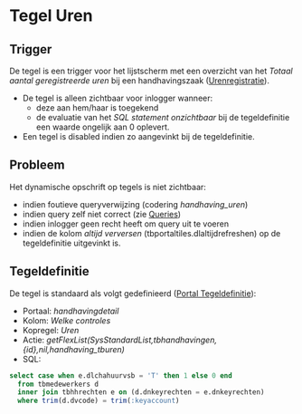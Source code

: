 # Tegel Uren

## Trigger

De tegel is een trigger voor het lijstscherm met een overzicht van het *Totaal aantal geregistreerde uren* bij een handhavingszaak ([Urenregistratie](/docs/probleemoplossing/module_overstijgende_schermen/urenregistratie.md)).

  * De tegel is alleen zichtbaar voor inlogger wanneer: 
    * deze aan hem/haar is toegekend 
    * de evaluatie van het *SQL statement onzichtbaar* bij de tegeldefinitie een waarde ongelijk aan 0 oplevert. 
  * Een tegel is disabled indien zo aangevinkt bij de tegeldefinitie.

## Probleem

Het dynamische opschrift op tegels is niet zichtbaar:

  * indien foutieve queryverwijzing (codering *handhaving_uren*) 
  * indien query zelf niet correct (zie [Queries](/docs/instellen_inrichten/queries.md))
  * indien inlogger geen recht heeft om query uit te voeren 
  * indien de kolom *altijd verversen* (tbportaltiles.dlaltijdrefreshen) op de tegeldefinitie uitgevinkt is.

## Tegeldefinitie

De tegel is standaard als volgt gedefinieerd ([Portal Tegeldefinitie](/docs/instellen_inrichten/portaldefinitie/portal_tegel.md)):

  * Portaal: *handhavingdetail*
  * Kolom: *Welke controles*
  * Kopregel: *Uren*
  * Actie: *getFlexList(SysStandardList,tbhandhavingen,{id},nil,handhaving_tburen)*
  * SQL: 
```sql
select case when e.dlchahuurvsb = 'T' then 1 else 0 end
  from tbmedewerkers d 
  inner join tbhhrechten e on (d.dnkeyrechten = e.dnkeyrechten)
  where trim(d.dvcode) = trim(:keyaccount)
```

